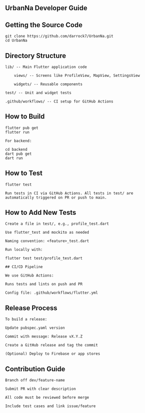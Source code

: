 ## UrbanNa Developer Guide

## Getting the Source Code

    git clone https://github.com/darrock7/UrbanNa.git
    cd UrbanNa

## Directory Structure

    lib/ -- Main Flutter application code
    
        views/ -- Screens like ProfileView, MapView, SettingsView

        widgets/ -- Reusable components

    test/ -- Unit and widget tests

    .github/workflows/ -- CI setup for GitHub Actions


## How to Build

    flutter pub get
    flutter run

    For backend:

    cd backend
    dart pub get
    dart run

## How to Test

    flutter test

    Run tests in CI via GitHub Actions. All tests in test/ are automatically triggered on PR or push to main.

## How to Add New Tests

    Create a file in test/, e.g., profile_test.dart

    Use flutter_test and mockito as needed

    Naming convention: <feature>_test.dart

    Run locally with:

    flutter test test/profile_test.dart

    ## CI/CD Pipeline

    We use GitHub Actions:

    Runs tests and lints on push and PR

    Config file: .github/workflows/flutter.yml

## Release Process

    To build a release:

    Update pubspec.yaml version

    Commit with message: Release vX.Y.Z

    Create a GitHub release and tag the commit

    (Optional) Deploy to Firebase or app stores

## Contribution Guide

    Branch off dev/feature-name

    Submit PR with clear description

    All code must be reviewed before merge

    Include test cases and link issue/feature

